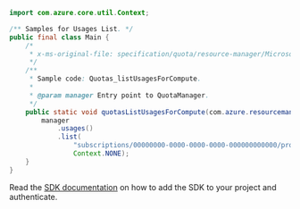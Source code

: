 ```java
import com.azure.core.util.Context;

/** Samples for Usages List. */
public final class Main {
    /*
     * x-ms-original-file: specification/quota/resource-manager/Microsoft.Quota/preview/2021-03-15-preview/examples/getComputeUsages.json
     */
    /**
     * Sample code: Quotas_listUsagesForCompute.
     *
     * @param manager Entry point to QuotaManager.
     */
    public static void quotasListUsagesForCompute(com.azure.resourcemanager.quota.QuotaManager manager) {
        manager
            .usages()
            .list(
                "subscriptions/00000000-0000-0000-0000-000000000000/providers/Microsoft.Compute/locations/eastus",
                Context.NONE);
    }
}
```

Read the [SDK documentation](https://github.com/Azure/azure-sdk-for-java/blob/azure-resourcemanager-quota_1.0.0-beta.2/sdk/quota/azure-resourcemanager-quota/README.md) on how to add the SDK to your project and authenticate.
